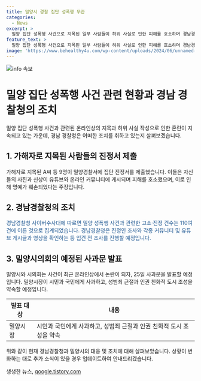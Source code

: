 ```yaml
---
title: 밀양시 경찰 집단 성폭행 무관
categories:
  - News
excerpt: >
  밀양 집단 성폭행 사건으로 지목된 일부 사람들이 허위 사실로 인한 피해를 호소하며 경남경찰청과 밀양경찰서에 진정서를 제출했다. 유튜브와 온라인 커뮤니티에 개인 정보가 노출되고 협박당하는 등 피해를 호소하고, 방송통신심의위원회에 삭제 요청 민원을 제기했다. 경남경찰청은 110여 건의 고소·진정을 받아 조사 중이며, 밀양시와 시의회는 사과문을 발표할 예정이다. 안병구 밀양시장은 피해자와 국민에게 사과하고 성범죄 근절과 인권 친화적 도시 조성을 약속할 예정이다. 이러한 상황 속에서 온라인상에서 사건 관련 논란이 확산되고 있다.
feature_text: >
  밀양 집단 성폭행 사건으로 지목된 일부 사람들이 허위 사실로 인한 피해를 호소하며 경남경찰청과 밀양경찰서에 진정서를 제출했다. 유튜브와 온라인 커뮤니티에 개인 정보가 노출되고 협박당하는 등 피해를 호소하고, 방송통신심의위원회에 삭제 요청 민원을 제기했다. 경남경찰청은 110여 건의 고소·진정을 받아 조사 중이며, 밀양시와 시의회는 사과문을 발표할 예정이다. 안병구 밀양시장은 피해자와 국민에게 사과하고 성범죄 근절과 인권 친화적 도시 조성을 약속할 예정이다. 이러한 상황 속에서 온라인상에서 사건 관련 논란이 확산되고 있다.
image: 'https://www.behealthy4u.com/wp-content/uploads/2024/06/unnamed-file.png'
---
```


<p><img src="https://www.behealthy4u.com/wp-content/uploads/2024/06/unnamed-file.png" alt="info 속보" /></p>

<h1>밀양 집단 성폭행 사건 관련 현황과 경남 경찰청의 조치</h1>

<p data-ke-size="size16">밀양 집단 성폭행 사건과 관련된 온라인상의 지목과 허위 사실 작성으로 인한 혼란이 지속되고 있는 가운데, 경남 경찰청은 어떠한 조치를 취하고 있는지 살펴보겠습니다.</p>

<h2 data-ke-size="size26">1. 가해자로 지목된 사람들의 진정서 제출</h2>

<p>가해자로 지목된 A씨 등 9명이 밀양경찰서에 집단 진정서를 제출했습니다. 이들은 자신들의 사진과 신상이 유튜브와 온라인 커뮤니티에 게시되며 피해를 호소했으며, 이로 인해 명예가 훼손되었다는 주장입니다.</p>

<h2 data-ke-size="size26">2. 경남경찰청의 조치</h2>

<p><span style="color: #1a5490;">경남경찰청 사이버수사대에 따르면 밀양 성폭행 사건과 관련한 고소·진정 건수는 110여건에 이른 것으로 집계되었습니다. 경남경찰청은 진정인 조사와 각종 커뮤니티 및 유튜브 게시글과 영상을 확인하는 등 입건 전 조사를 진행할 예정입니다.</span></p>

<h2 data-ke-size="size26">3. 밀양시의회의 예정된 사과문 발표</h2>

<p>밀양시와 시의회는 사건이 최근 온라인상에서 논란이 되자, 25일 사과문을 발표할 예정입니다. 밀양시장이 시민과 국민에게 사과하고, 성범죄 근절과 인권 친화적 도시 조성을 약속할 예정입니다.</p>

<table>
<thead>
<tr>
<th>발표 대상</th>
<th>내용</th>
</tr>
</thead>
<tbody>
<tr>
<td>밀양시장</td>
<td>시민과 국민에게 사과하고, 성범죄 근절과 인권 친화적 도시 조성을 약속</td>
</tr>
</tbody>
</table>

<p data-ke-size="size16">위와 같이 현재 경남경찰청과 밀양시의 대응 및 조치에 대해 살펴보았습니다. 상황이 변화하는 대로 추가 소식이 있을 경우 업데이트하여 안내드리겠습니다.</p>
생생한 뉴스, <a href="https://qoogle.tistory.com" rel="dofollow">qoogle.tistory.com</a>


